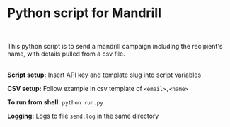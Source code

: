 
Python script for Mandrill
==========================
<br>  
  
This python script is to send a mandrill campaign including the recipient's name, with details pulled from a csv file.  
<br>  
  
**Script setup:** Insert API key and template slug into script variables  
  
**CSV setup:** Follow example in csv template of `<email>,<name>`  
  
**To run from shell:** `python run.py`  
  
**Logging:** Logs to file `send.log` in the same directory  
  
